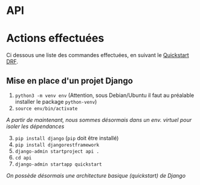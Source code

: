 # API

# Actions effectuées

Ci dessous une liste des commandes effectuées, en suivant le [Quickstart DRF](https://www.django-rest-framework.org/tutorial/quickstart/).

## Mise en place d'un projet Django

1. `python3 -m venv env` (Attention, sous Debian/Ubuntu il faut au préalable installer le package `python-venv`)
2. `source env/bin/activate`

*A partir de maintenant, nous sommes désormais dans un env. virtuel pour isoler les dépendances*

3. `pip install django` (`pip` doit être installé)
4. `pip install djangorestframework`
5. `django-admin startproject api .`
6. `cd api`
7. `django-admin startapp quickstart`

*On possède désormais une architecture basique (quickstart) de Django*

